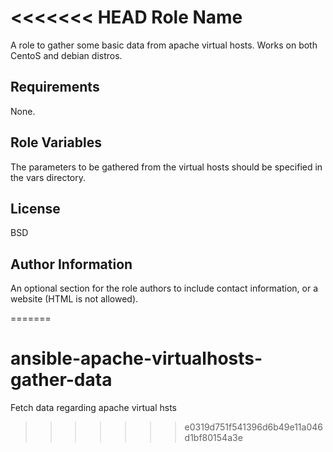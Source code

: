 <<<<<<< HEAD
Role Name
=========

A role to gather some basic data from apache virtual hosts. Works on both CentoS and debian distros.

Requirements
------------

None.

Role Variables
--------------

The parameters to be gathered from the virtual hosts should be specified in the vars directory. 



License
-------

BSD

Author Information
------------------

An optional section for the role authors to include contact information, or a website (HTML is not allowed).

=======
# ansible-apache-virtualhosts-gather-data
Fetch data regarding apache virtual hsts
>>>>>>> e0319d751f541396d6b49e11a046d1bf80154a3e
